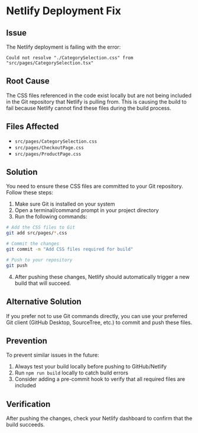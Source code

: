 # Netlify Deployment Fix

## Issue

The Netlify deployment is failing with the error:

```
Could not resolve "./CategorySelection.css" from "src/pages/CategorySelection.tsx"
```

## Root Cause

The CSS files referenced in the code exist locally but are not being included in the Git repository that Netlify is pulling from. This is causing the build to fail because Netlify cannot find these files during the build process.

## Files Affected

- `src/pages/CategorySelection.css`
- `src/pages/CheckoutPage.css`
- `src/pages/ProductPage.css`

## Solution

You need to ensure these CSS files are committed to your Git repository. Follow these steps:

1. Make sure Git is installed on your system
2. Open a terminal/command prompt in your project directory
3. Run the following commands:

```bash
# Add the CSS files to Git
git add src/pages/*.css

# Commit the changes
git commit -m "Add CSS files required for build"

# Push to your repository
git push
```

4. After pushing these changes, Netlify should automatically trigger a new build that will succeed.

## Alternative Solution

If you prefer not to use Git commands directly, you can use your preferred Git client (GitHub Desktop, SourceTree, etc.) to commit and push these files.

## Prevention

To prevent similar issues in the future:

1. Always test your build locally before pushing to GitHub/Netlify
2. Run `npm run build` locally to catch build errors
3. Consider adding a pre-commit hook to verify that all required files are included

## Verification

After pushing the changes, check your Netlify dashboard to confirm that the build succeeds.